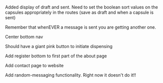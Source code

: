 Added display of draft and sent. Need to set the boolean sort values on the capsules appropriately in the routes (save as draft and when a capsule is sent)

Remember that whenEVER a message is sent you are getting another one.

Center bottom nav

Should have a giant pink button to initiate dispensing

Add register bottom to first part of the about page

Add contact page to website

Add random-messaging functionality. Right now it doesn't do it!!